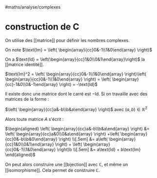 #maths/analyse/complexes 
# construction de C
On utilise des [[matrice]] pour définir les nombres complexes.

On note $\text{Im} = \left( \begin{array}{cc}0&-1\\1&0\end{array} \right)$

On a $\text{Id} = \left(\begin{array}{cc}1&0\\0&1\end{array}\right)$ la [[matrice identité]].

$\text{Im}^2 = \left( \begin{array}{cc}0&-1\\1&0\end{array} \right)\left( \begin{array}{cc}0&-1\\1&0\end{array} \right) = \left( \begin{array}{cc}-1&0\\0&-1\end{array} \right) = -\text{Id}$

Il existe donc une matrice dont le carré est $-\text{Id}$. Si on travaille avec des matrices de la forme :

$\left( \begin{array}{cc}a&-b\\b&a\end{array} \right)$ avec $(a, b)\in\mathbb R^2$

Alors toute matrice $A$ s'écrit :

$\begin{aligned} \left( \begin{array}{cc}a&-b\\b&a\end{array} \right) &= \left( \begin{array}{cc}a&0\\0&a\end{array} \right) +\left( \begin{array}{cc}0&-b\\b&0\end{array} \right) \\[.5em] &= a\left( \begin{array}{cc}1&0\\0&1\end{array} \right) + \left( \begin{array}{cc}0&-1\\1&0\end{array} \right)b \\[.5em] &= a\text{Id} + b\text{Im} \end{aligned}$

On peut alors construire une [[bijection]] avec $\mathbb C$, et même un [[isomorphisme]]. Cela permet de construire $\mathbb C$.

